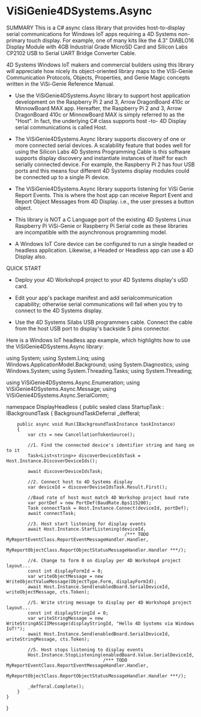 # ViSiGenie4DSystems.Async

SUMMARY
This is a C# async class library that provides host-to-display serial communications for Windows IoT apps requiring a 4D Systems non-primary touch display.
For example, one of many kits like the 4.3" DIABLO16 Display Module with 4GB Industrial Grade MicroSD Card and Silicon Labs CP2102 USB to Serial UART Bridge Converter Cable.

4D Systems Windows IoT makers and commercial builders using this library will appreciate how nicely its object-oriented library maps to the ViSi-Genie Communication Protocols, Objects, Properties, and Genie Magic concepts written in the ViSi-Genie Reference Manual.

* Use the ViSiGenie4DSystems.Async library to support host application development on the Raspberry Pi 2 and 3, Arrow DragonBoard 410c or MinnowBoard MAX app. 
  Hereafter, the Raspberry Pi 2 and 3, Arrow DragonBoard 410c or MinnowBoard MAX is simply referred to as the "Host". In fact, the
  underlying C# class supports host -to- 4D Display serial communications is called Host.

* The ViSiGenie4DSystems.Async library supports discovery of one or more connected serial devices. 
  A scalability feature that bodes well for using the Silicon Labs 4D Systems Programming Cable is this software supports display discovery and instantiate instances of itself for each serially connected device. For example, the Raspberry Pi 2 has four USB ports and this means four different 4D Systems display modules could be connected up to a single Pi device. 
  
* The ViSiGenie4DSystems.Async library supports listening for ViSi Genie Report Events. 
  This is where the host app can receive Report Event and Report Object Messages from 4D Display. 
  i.e., the user presses a button object.
  
* This library is NOT a C Language port of the existing 4D Systems Linux Raspberry Pi ViSi-Genie or Raspberry Pi Serial code as these libraries are incompatible with the asynchronous programming model. 

* A Windows IoT Core device can be configured to run a single headed or headless application. 
  Likewise, a Headed or Headless app can use a 4D Display also. 

QUICK START

* Deploy your 4D Workshop4 project to your 4D Systems display's uSD card. 

* Edit your app's package manifest and add serialcommunication capability; otherwise serial communications will fail when you try to connect to the 4D Systems display.

	<Capabilities>
		<DeviceCapability Name="serialcommunication">
			<Device Id = "any" >
				<Function Type="name:serialPort" />
			</Device>
		</DeviceCapability>
	</Capabilities>
		
* Use the 4D Systems Silabs USB programmers cable. Connect the cable from the host USB port to display's backside 5 pins connector.

Here is a Windows IoT headless app example, which highlights how to use the ViSiGenie4DSystems.Async library:

using System;
using System.Linq;
using Windows.ApplicationModel.Background;
using System.Diagnostics;
using Windows.System;
using System.Threading.Tasks;
using System.Threading;

using ViSiGenie4DSystems.Async.Enumeration;
using ViSiGenie4DSystems.Async.Message;
using ViSiGenie4DSystems.Async.SerialComm;

namespace DisplayHeadless
{
    public sealed class StartupTask : IBackgroundTask
    {
        BackgroundTaskDeferral _defferal;

        public async void Run(IBackgroundTaskInstance taskInstance)
        {		
			var cts = new CancellationTokenSource();
		
			//1. Find the connected device's identifier string and hang on to it
			Task<List<string>> discoverDeviceIdsTask = Host.Instance.DiscoverDeviceIds();
			
			await discoverDeviceIdsTask;
			 
			//2. Connect host to 4D Systems display
			var deviceId = discoverDeviseIdsTask.Result.First();
			
			//Baud rate of host must match 4D Workshop project baud rate
			var portDef = new PortDef(BaudRate.Bps115200);
			Task connectTask = Host.Instance.Connect(deviceId, portDef);
			await connectTask;

			//3. Host start listening for display events
			await Host.Instance.StartListening(deviceId,
												/*** TODO MyReportEventClass.ReportEventMessageHandler.Handler,
												MyReportObjectClass.ReportObjectStatusMessageHandler.Handler ***/);
		
			//4. Change to form 0 on display per 4D Workshop4 project layout...
			const int displayFormId = 0;
			var writeObjectMessage = new WriteObjectValueMessage(ObjectType.Form, displayFormId);
			await Host.Instance.Send(enabledBoard.SerialDeviceId, writeObjectMessage, cts.Token);

			//5. Write string message to display per 4D Workshop4 project layout...
			const int displayStringId = 0;
			var writeStringMessage = new WriteStringASCIIMessage(displayStringId, "Hello 4D Systems via Windows IoT!");
			await Host.Instance.Send(enabledBoard.SerialDeviceId, writeStringMessage, cts.Token);
		
			//5. Host stops listening to display events
		    Host.Instance.StopListening(enabledBoard.Value.SerialDeviceId,
										/*** TODO MyReportEventClass.ReportEventMessageHandler.Handler,
										MyReportObjectClass.ReportObjectStatusMessageHandler.Handler ***/);
    
            _defferal.Complete();
        }        
    }
}
